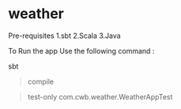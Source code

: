 # weather

Pre-requisites
 1.sbt
 2.Scala
 3.Java

To Run the app Use the following command : 

sbt 

>compile 

>test-only com.cwb.weather.WeatherAppTest
